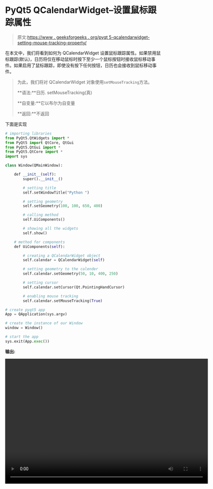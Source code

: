 # PyQt5 QCalendarWidget–设置鼠标跟踪属性

> 原文:[https://www . geeksforgeeks . org/pyqt 5-qcalendarwidget-setting-mouse-tracking-property/](https://www.geeksforgeeks.org/pyqt5-qcalendarwidget-setting-mouse-tracking-property/)

在本文中，我们将看到如何为 QCalendarWidget 设置鼠标跟踪属性。如果禁用鼠标跟踪(默认)，日历将仅在移动鼠标时按下至少一个鼠标按钮时接收鼠标移动事件。如果启用了鼠标跟踪，即使没有按下任何按钮，日历也会接收到鼠标移动事件。

> 为此，我们将对 QCalendarWidget 对象使用`setMouseTracking`方法。
> 
> **语法:**日历. setMouseTracking(真)
> 
> **自变量:**它以布尔为自变量
> 
> **返回:**不返回

下面是实现

```py
# importing libraries
from PyQt5.QtWidgets import * 
from PyQt5 import QtCore, QtGui
from PyQt5.QtGui import * 
from PyQt5.QtCore import * 
import sys

class Window(QMainWindow):

    def __init__(self):
        super().__init__()

        # setting title
        self.setWindowTitle("Python ")

        # setting geometry
        self.setGeometry(100, 100, 650, 400)

        # calling method
        self.UiComponents()

        # showing all the widgets
        self.show()

    # method for components
    def UiComponents(self):

        # creating a QCalendarWidget object
        self.calendar = QCalendarWidget(self)

        # setting geometry to the calender
        self.calendar.setGeometry(50, 10, 400, 250)

        # setting cursor
        self.calendar.setCursor(Qt.PointingHandCursor)

        # enabling mouse tracking
        self.calendar.setMouseTracking(True)

# create pyqt5 app
App = QApplication(sys.argv)

# create the instance of our Window
window = Window()

# start the app
sys.exit(App.exec())
```

**输出:**

<video class="wp-video-shortcode" id="video-427428-1" width="656" height="404" preload="metadata" controls=""><source type="video/mp4" src="https://media.geeksforgeeks.org/wp-content/uploads/20200609014919/Python-2020-06-09-01-48-44.mp4?_=1">[https://media.geeksforgeeks.org/wp-content/uploads/20200609014919/Python-2020-06-09-01-48-44.mp4](https://media.geeksforgeeks.org/wp-content/uploads/20200609014919/Python-2020-06-09-01-48-44.mp4)</video>